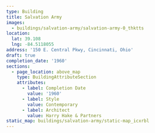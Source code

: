 ```yaml
---
type: Building
title: Salvation Army
images:
  - buildings/salvation-army/salvation-army-0_thktts
location:
  lat: 39.108
  lng: -84.5118055
address: '150 E. Central Pkwy, Cincinnati, Ohio'
draft: true
completion_date: '1960'
sections:
  - page_location: above_map
    type: BuildingAttributeSection
    attributes:
      - label: Completion Date
        value: '1960'
      - label: Style
        value: Contemporary
      - label: Architect
        value: Harry Hake & Partners
static_map: buildings/salvation-army/static-map_icxrbl
---
```

